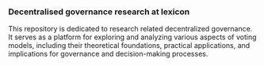 ### Decentralised governance research at lexicon 

This repository is dedicated to research related decentralized governance. It serves as a platform for exploring and analyzing various aspects of voting models, including their theoretical foundations, practical applications, and implications for governance and decision-making processes.
